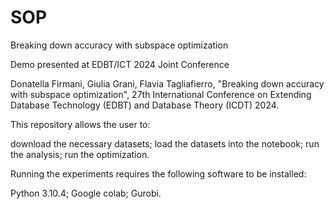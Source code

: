 # SOP
Breaking down accuracy with subspace optimization

Demo presented at EDBT/ICT 2024 Joint Conference

Donatella Firmani, Giulia Grani, Flavia Tagliafierro, "Breaking down accuracy with subspace optimization", 27th International Conference on Extending Database Technology (EDBT) and Database Theory (ICDT) 2024.

This repository allows the user to:

download the necessary datasets;
load the datasets into the notebook;
run the analysis;
run the optimization.

Running the experiments requires the following software to be installed:

Python 3.10.4;
Google colab;
Gurobi.
